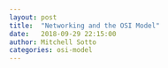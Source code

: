 ```yaml
---
layout: post
title:  "Networking and the OSI Model"
date:   2018-09-29 22:15:00
author: Mitchell Sotto
categories: osi-model
---
```

